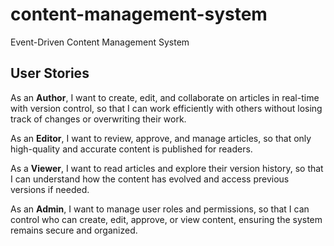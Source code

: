 # content-management-system
Event-Driven Content Management System

## User Stories

As an **Author**, I want to create, edit, and collaborate on articles in real-time with version control, so that I can work efficiently with others without losing track of changes or overwriting their work.

As an **Editor**, I want to review, approve, and manage articles, so that only high-quality and accurate content is published for readers.

As a **Viewer**, I want to read articles and explore their version history, so that I can understand how the content has evolved and access previous versions if needed.

As an **Admin**, I want to manage user roles and permissions, so that I can control who can create, edit, approve, or view content, ensuring the system remains secure and organized.